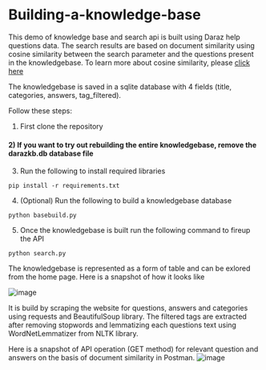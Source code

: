 # Building-a-knowledge-base

This demo of knowledge base and search api is built using Daraz help questions data. The search results are based on document similarity using cosine similarity between the search parameter and the questions present in the knowledgebase.
To learn more about cosine similarity, please [click here](https://en.wikipedia.org/wiki/Cosine_similarity#:~:text=Cosine%20similarity%20is%20a%20measure,to%20both%20have%20length%201.)

The knowledgebase is saved in a sqlite database with 4 fields (title, categories, answers, tag_filtered).


Follow these steps:

1) First clone the repository
#### 2) If you want to try out rebuilding the entire knowledgebase, remove the darazkb.db database file
3) Run the following to install required libraries
  ```
  pip install -r requirements.txt
  ```
4) (Optional) Run the following to build a knowledgebase database
  ```
  python basebuild.py
  ```
 5) Once the knowledgebase is built run the following command to fireup the API
  ```
  python search.py
  ```
  
The knowledgebase is represented as a form of table and can be exlored from the home page. Here is a snapshot of how it looks like

![image](https://drive.google.com/uc?export=view&id=1UTeQiVGKxoiHSPghNpXIGt-3sNMhhQ_-)

It is build by scraping the website for questions, answers and categories using requests and BeautifulSoup library. The filtered tags are extracted after removing stopwords and lemmatizing each questions text using WordNetLemmatizer from NLTK library.

Here is a snapshot of API operation (GET method) for relevant question and answers on the basis of document similarity in Postman.
![image](https://drive.google.com/uc?export=view&id=1QsdRdhUOX6KqWcgwdtI9tqnKIbgUnS4F)
